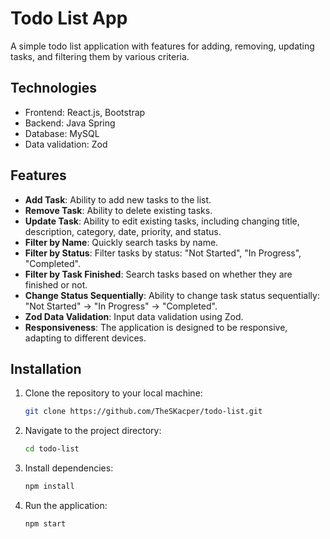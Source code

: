 # Todo List App

A simple todo list application with features for adding, removing, updating tasks, and filtering them by various criteria.

## Technologies

- Frontend: React.js, Bootstrap
- Backend: Java Spring
- Database: MySQL
- Data validation: Zod

## Features

- **Add Task**: Ability to add new tasks to the list.
- **Remove Task**: Ability to delete existing tasks.
- **Update Task**: Ability to edit existing tasks, including changing title, description, category, date, priority, and status.
- **Filter by Name**: Quickly search tasks by name.
- **Filter by Status**: Filter tasks by status: "Not Started", "In Progress", "Completed".
- **Filter by Task Finished**: Search tasks based on whether they are finished or not.
- **Change Status Sequentially**: Ability to change task status sequentially: "Not Started" -> "In Progress" -> "Completed".
- **Zod Data Validation**: Input data validation using Zod.
- **Responsiveness**: The application is designed to be responsive, adapting to different devices.

## Installation

1. Clone the repository to your local machine:

   ```bash
   git clone https://github.com/TheSKacper/todo-list.git

2. Navigate to the project directory:
   
   ```bash
   cd todo-list

4. Install dependencies:
   
   ```bash
   npm install

6. Run the application:

   ```bash
   npm start
   
